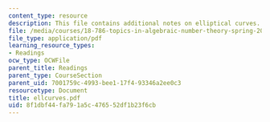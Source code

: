 ```yaml
---
content_type: resource
description: This file contains additional notes on elliptical curves.
file: /media/courses/18-786-topics-in-algebraic-number-theory-spring-2006/8f1dbf44fa791a5c476552df1b23f6cb_ellcurves.pdf
file_type: application/pdf
learning_resource_types:
- Readings
ocw_type: OCWFile
parent_title: Readings
parent_type: CourseSection
parent_uid: 7001759c-4993-bee1-17f4-93346a2ee0c3
resourcetype: Document
title: ellcurves.pdf
uid: 8f1dbf44-fa79-1a5c-4765-52df1b23f6cb
---
```


